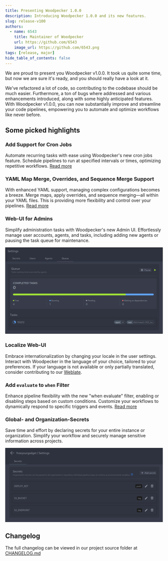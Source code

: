 ```yaml
---
title: Presenting Woodpecker 1.0.0
description: Introducing Woodpecker 1.0.0 and its new features.
slug: release-v100
authors:
  - name: 6543
    title: Maintainer of Woodpecker
    url: https://github.com/6543
    image_url: https://github.com/6543.png
tags: [release, major]
hide_table_of_contents: false
---
```


We are proud to present you Woodpecker v1.0.0.
It took us quite some time, but now we are sure it's ready, and you should really have a look at it.

<!--truncate-->

We've refactored a lot of code, so contributing to the codebase should be much easier.
Furthermore, a ton of bugs where addressed and various enhancements introduced, along with some highly anticipated features.
With Woodpecker v1.0.0, you can now substantially improve and streamline your code pipelines,
empowering you to automate and optimize workflows like never before.

## Some picked highlights

### Add Support for Cron Jobs

Automate recurring tasks with ease using Woodpecker's new cron jobs feature.
Schedule pipelines to run at specified intervals or times, optimizing repetitive workflows.
[Read more](/docs/usage/cron)

### YAML Map Merge, Overrides, and Sequence Merge Support

With enhanced YAML support, managing complex configurations becomes a breeze.
Merge maps, apply overrides, and sequence merging—all within your YAML files.
This is providing more flexibility and control over your pipelines.
[Read more](/docs/usage/advanced-yaml-syntax)

### Web-UI for Admins

Simplify administration tasks with Woodpecker's new Admin UI.
Effortlessly manage user accounts, agents, and tasks, including adding new agents or pausing the task queue for maintenance.

![Image of admin queue view](./admin_queue_ui.png)

### Localize Web-UI

Embrace internationalization by changing your locale in the user settings.
Interact with Woodpecker in the language of your choice, tailored to your preferences.
If your language is not available or only partially translated, consider contributing to our [Weblate](https://translate.woodpecker-ci.org/engage/woodpecker-ci/).

### Add `evaluate` to `when` Filter

Enhance pipeline flexibility with the new "when evaluate" filter, enabling or disabling steps based on custom conditions.
Customize your workflows to dynamically respond to specific triggers and events.
[Read more](/docs/usage/pipeline-syntax#evaluate)

### Global- and Organization-Secrets

Save time and effort by declaring secrets for your entire instance or organization.
Simplify your workflow and securely manage sensitive information across projects.

![Image of settings view of org secrets](./org_secrets.png)

## Changelog

The full changelog can be viewed in our project source folder at [CHANGELOG.md](https://github.com/woodpecker-ci/woodpecker/blob/v1.0.0/CHANGELOG.md)
